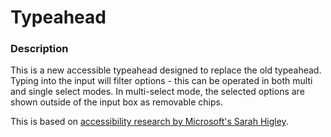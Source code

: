 # Typeahead

### Description

This is a new accessible typeahead designed to replace the old typeahead. Typing into the input will filter options - this can be operated in both multi and single select modes. In multi-select mode, the selected options are shown outside of the input box as removable chips.

This is based on [accessibility research by Microsoft's Sarah Higley](https://www.24a11y.com/2019/select-your-poison-part-2/).
